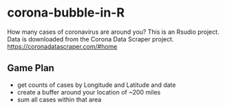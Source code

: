 # corona-bubble-in-R
How many cases of coronavirus are around you? This is an Rsudio project.
Data is downloaded from the Corona Data Scraper project. https://coronadatascraper.com/#home

## Game Plan
 - get counts of cases by Longitude and Latitude and date
 - create a buffer around your location of ~200 miles
 - sum all cases within that area
